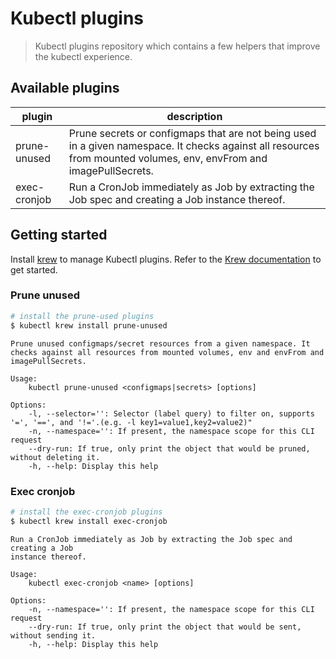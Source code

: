 Kubectl plugins
===============

> Kubectl plugins repository which contains a few helpers that improve the
kubectl experience.

## Available plugins

|  plugin      | description |
|--------------|-------------|
| prune-unused | Prune secrets or configmaps that are not being used in a given namespace. It checks against all resources from mounted volumes, env, envFrom and imagePullSecrets.
| exec-cronjob | Run a CronJob immediately as Job by extracting the Job spec and creating a Job instance thereof.

## Getting started

Install [krew](https://krew.dev) to manage Kubectl plugins. Refer to the
[Krew documentation](https://krew.dev) to get started.

### Prune unused

```bash
# install the prune-used plugins
$ kubectl krew install prune-unused
```

```
Prune unused configmaps/secret resources from a given namespace. It
checks against all resources from mounted volumes, env and envFrom and
imagePullSecrets.

Usage:
    kubectl prune-unused <configmaps|secrets> [options]

Options:
    -l, --selector='': Selector (label query) to filter on, supports '=', '==', and '!='.(e.g. -l key1=value1,key2=value2)"
    -n, --namespace='': If present, the namespace scope for this CLI request
    --dry-run: If true, only print the object that would be pruned, without deleting it.
    -h, --help: Display this help
```

### Exec cronjob

```bash
# install the exec-cronjob plugins
$ kubectl krew install exec-cronjob
```

```
Run a CronJob immediately as Job by extracting the Job spec and creating a Job
instance thereof.

Usage:
    kubectl exec-cronjob <name> [options]

Options:
    -n, --namespace='': If present, the namespace scope for this CLI request
    --dry-run: If true, only print the object that would be sent, without sending it.
    -h, --help: Display this help
```
